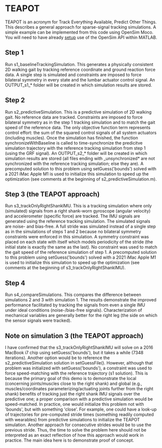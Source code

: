 # TEAPOT

TEAPOT is an acronym for Track Everything Available, Predict Other Things. This describes a general approach for sparse-signal tracking simulations. A simple example can be implemented from this code using OpenSim Moco. You will need to have already [setup](https://simtk-confluence.stanford.edu:8443/display/OpenSim/Scripting+with+Matlab) use of the OpenSim API within MATLAB.

## Step 1
Run s1_baselineTrackingSimulation. This generates a physically consistent 2D walking gait by tracking reference coordinate and ground reaction force data. A single step is simulated and constraints are imposed to force bilateral symmetry in every state and the lumbar actuator control signal. An OUTPUT_s1_* folder will be created in which simulation results are stored.

## Step 2
Run s2_predictiveSimulation. This is a predictive simulation of 2D walking gait. No reference data are tracked. Constraints are imposed to force bilateral symmetry as in the step 1 tracking simulation and to match the gait speed of the reference data. The only objective function term represents control effort: the sum of the squared control signals of all system actuators (including muscles). Once the simulation has finished, the function synchronizeWithBaseline is called to time-synchronize the predicitve simulation trajectory with the reference tracking simulation from step 1 (using the GRF signal). An OUTPUT_s2_* folder will be created in which simulation results are stored (all files ending with _unsynchronized* are not synchronized with the reference tracking simulation; else they are). A precomputed solution to this problem using setGuess('bounds') solved with a 2021 iMac Apple M1 is used to initialize this simulation to speed up the optimization (see comments at the beginning of s2_predictiveSimulation.m).

## Step 3 (the TEAPOT approach)
Run s3_trackOnlyRightShankIMU. This is a tracking simulation where only (simulated) signals from a right shank-worn gyroscope (angular velocity) and accelerometer (specific force) are tracked. The IMU signals are generated using the reference tracking simulation. The simulated signals are noise- and bias-free. A full stride was simulated instead of a single step as in the simulations of steps 1 and 2 because no bilateral symmetry constraints were enforced in this simulation. A symmetry constraint was placed on each state with itself which models periodicity of the stride (the initial state is exactly the same as the last). No constraint was used to match the gait speed of the reference simulation of step 1. A precomputed solution to this problem using setGuess('bounds') solved with a 2021 iMac Apple M1 is used to initialize this simulation to speed up the optimization (see comments at the beginning of s3_trackOnlyRightShankIMU).

## Step 4
Run s4_compareSimulations.
This compares the difference between simulations 2 and 3 with simulation 1. The results demonstrate the improved performance facilitated by tracking the signals from even a single IMU under ideal conditions (noise-/bias-free signals). Characterization of mechanical variables are generally better for the right leg (the side on which the sensor signals were tracked).

## Note on simulation 3 (the TEAPOT approach)
I have confirmed that the s3_trackOnlyRightShankIMU will solve on a 2016 MacBook i7 chip using setGuess('bounds'), but it takes a while (7348 iterations). Another option would be to reference the s2_predictiveSimulation solution in setGuessFile(). However, although that problem was initialized with setGuess('bounds'), a constraint was used to force speed-matching with the reference trajectory (s1 solution). This is because the primary goal of this demo is to demonstrate the local (concerning joints/muscles close to the right shank) and global (e.g., muscles/coordinates parameterizing/actuating joints further from the right shank) benefits of tracking just the right shank IMU signals over the predictive one; a proper comparison with a predictive simulation would be speed-matched. In practice, one would initialize this problem not with 'bounds', but with something 'close'. For example, one could have a look-up of trajectories for pre-computed stride times (something readily computed with wearables) from predictive simulations to initialize the TEAPOT simulation. Another approach for consecutive strides would be to use the previous stride. Thus, the time to solve the problem here should not be interpreted as an exact reflection of how this approach would work in practice. The main idea here is to demonstrate proof of concept.
